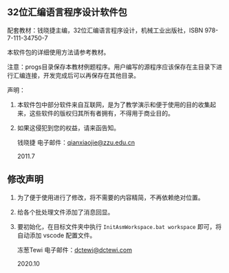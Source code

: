 ## 32位汇编语言程序设计软件包

配套教材：钱晓捷主编，32位汇编语言程序设计，机械工业出版社，ISBN 978-7-111-34750-7

本软件包的详细使用方法请参考教材。

注意：progs目录保存本教材例题程序。用户编写的源程序应该保存在主目录下进行汇编连接，开发完成后可以再保存在其他目录。

声明：
1. 本软件包中部分软件来自互联网，是为了教学演示和便于使用的目的收集起来，这些软件的版权归其所有者拥有，不得用于商业目的。
2. 如果这侵犯到您的权益，请来函告知。

    钱晓捷
    电子邮件：qianxiaojie@zzu.edu.cn
    
    2011.7

## 修改声明

1. 为了便于使用进行了修改，将不需要的内容精简，不再依赖绝对位置。
2. 给各个批处理文件添加了消息回显。
3. 要初始化，在目标文件夹中执行 `InitAsmWorkspace.bat workspace` 即可，将自动添加 vscode 配置文件。

    冻葱Tewi
    电子邮件：dctewi@dctewi.com
    
    2020.10

